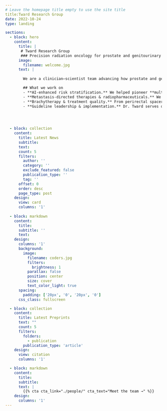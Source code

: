 ```yaml
---
# Leave the homepage title empty to use the site title
title:Tward Research Group
date: 2022-10-24
type: landing

sections:
  - block: hero
    content:
      title: |
       # Tward Research Group
       ### Precision radiation oncology for prostate and genitourinary cancers
      image:
        filename: welcome.jpg
      text: |
        
        We are a clinician–scientist team advancing how prostate and genitourinary (GU) cancers are detected, risk-stratified, and treated. Led by **Jonathan D. Tward, MD, PhD, FASTRO**—Professor of Radiation Oncology at the University of Utah and Huntsman Cancer Institute—our lab bridges AI, image-guided radiotherapy, and prospective clinical trials to deliver care that is both **more effective and less toxic**.

        ## What we work on
        - **AI-enhanced risk stratification.** We helped pioneer **multimodal deep-learning models** that integrate digital pathology with clinical features to outperform conventional   systems and define actionable thresholds within phase III NRG Oncology trials.
        - **Metastasis-directed therapies & radiopharmaceuticals.** We design and lead trials combining **SABR** with agents like **radium-223** to control oligometastatic disease while   preserving quality of life and delaying systemic therapy.
        - **Brachytherapy & treatment quality.** From perirectal spacers and customized bolus to HDR/LDR technique optimization, we focus on interventions that **maximize tumor control and   minimize side effects.**
        - **Guideline leadership & implementation.** Dr. Tward serves on **NCCN guideline panels** (prostate, bladder, penile) and resource-stratification efforts that shape standards of care globally.



  
  - block: collection
    content:
      title: Latest News
      subtitle:
      text:
      count: 5
      filters:
        author: ''
        category: ''
        exclude_featured: false
        publication_type: ''
        tag: ''
      offset: 0
      order: desc
      page_type: post
    design:
      view: card
      columns: '1'
  
  - block: markdown
    content:
      title:
      subtitle: ''
      text:
    design:
      columns: '1'
      background:
        image: 
          filename: coders.jpg
          filters:
            brightness: 1
          parallax: false
          position: center
          size: cover
          text_color_light: true
      spacing:
        padding: ['20px', '0', '20px', '0']
      css_class: fullscreen

  - block: collection
    content:
      title: Latest Preprints
      text: ""
      count: 5
      filters:
        folders:
          - publication
        publication_type: 'article'
    design:
      view: citation
      columns: '1'

  - block: markdown
    content:
      title:
      subtitle:
      text: |
        {{% cta cta_link="./people/" cta_text="Meet the team →" %}}
    design:
      columns: '1'
---
```

